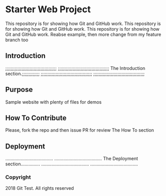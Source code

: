 # Starter Web Project

This repository is for showing how Git and GitHub work.
This repository is for showing how Git and GitHub work.
This repository is for showing how Git and GitHub work. Reabse example, then more change from my feature branch too

## Introduction

;;;;;;;;;;;;;;;;;;;;;;;;;;;;;;;;;;;;;;
;;;;;;;;;;;;;;;;;;;;;;;;;;;;;;;;;;;;;;
The Introduction section.;;;;;;;;;;;;;
;;;;;;;;;;;;;;;;;;;;;;;;;;;;;;;;;;;;;;
;;;;;;;;;;;;;;;;;;;;;;;;;;;;;;;;;;;;;;

## Purpose

Sample website with plenty of files for demos

## How To Contribute

Please, fork the repo and then issue PR for review
The How To section

## Deployment

.....................................
.....................................
The Deployment section...............
.....................................
.....................................

### Copyright

2018 Git Test. All rights reserved
